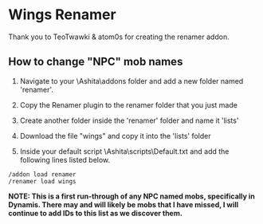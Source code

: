 # Wings Renamer

Thank you to TeoTwawki & atom0s for creating the renamer addon.

## How to change "NPC" mob names


1. Navigate to your \Ashita\addons folder and add a new folder named 'renamer'.

2. Copy the Renamer plugin to the renamer folder that you just made

3. Create another folder inside the 'renamer' folder and name it 'lists'

4. Download the file "wings" and copy it into the 'lists' folder

5. Inside your default script \Ashita\scripts\Default.txt and add the following lines listed below.
```
/addon load renamer
/renamer load wings
```


**NOTE: This is a first run-through of any NPC named mobs, specifically in Dynamis. There may and will likely be mobs that I have missed, I will continue to add IDs to this list as we discover them.**



